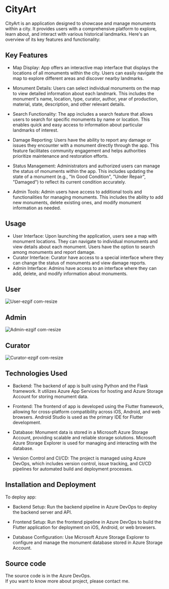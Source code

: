# CityArt
CityArt is an application designed to showcase and manage monuments within a city. It provides users with a comprehensive platform to explore, learn about, and interact with various historical landmarks. Here's an overview of its key features and functionality:

## Key Features
- Map Display: App offers an interactive map interface that displays the locations of all monuments within the city. Users can easily navigate the map to explore different areas and discover nearby landmarks.

- Monument Details: Users can select individual monuments on the map to view detailed information about each landmark. This includes the monument's name, location, type, curator, author, year of production, material, state, description, and other relevant details.

- Search Functionality: The app includes a search feature that allows users to search for specific monuments by name or location. This enables quick and easy access to information about particular landmarks of interest.

- Damage Reporting: Users have the ability to report any damage or issues they encounter with a monument directly through the app. This feature facilitates community engagement and helps authorities prioritize maintenance and restoration efforts.

- Status Management: Administrators and authorized users can manage the status of monuments within the app. This includes updating the state of a monument (e.g., "In Good Condition", "Under Repair", "Damaged") to reflect its current condition accurately.

- Admin Tools: Admin users have access to additional tools and functionalities for managing monuments. This includes the ability to add new monuments, delete existing ones, and modify monument information as needed.

## Usage
- User Interface: Upon launching the application, users see a map with monument locations. They can navigate to individual monuments and view details about each monument. Users have the 
                  option to search among monuments and report damage.
- Curator Interface:  Curator have access to a special interface where they can change the status of monuments and view damage reports.
- Admin Interface:  Admins have access to an interface where they can add, delete, and modify information about monuments.


## User

![User-ezgif com-resize](https://github.com/JanPeregrim/CityArt/assets/130740859/31c41d7d-eccd-4766-84d4-acc710fe9cfb)

## Admin

![Admin-ezgif com-resize](https://github.com/JanPeregrim/CityArt/assets/130740859/4fb25f6f-0018-47d6-ae73-57ce5d1eec9b)

## Curator

![Curator-ezgif com-resize](https://github.com/JanPeregrim/CityArt/assets/130740859/26a2bf91-7a9f-4542-957a-2c09aa46c7ef)

## Technologies Used
- Backend: The backend of app is built using Python and the Flask framework. It utilizes Azure App Services for hosting and Azure Storage Account for storing monument data.

- Frontend: The frontend of app is developed using the Flutter framework, allowing for cross-platform compatibility across iOS, Android, and web browsers. Android Studio is used as the primary IDE for Flutter development.

- Database: Monument data is stored in a Microsoft Azure Storage Account, providing scalable and reliable storage solutions. Microsoft Azure Storage Explorer is used for managing and interacting with the database.

- Version Control and CI/CD: The project is managed using Azure DevOps, which includes version control, issue tracking, and CI/CD pipelines for automated build and deployment processes.

## Installation and Deployment
To deploy app:

- Backend Setup: Run the backend pipeline in Azure DevOps to deploy the backend server and API.

- Frontend Setup: Run the frontend pipeline in Azure DevOps to build the Flutter application for deployment on iOS, Android, or web browsers.

- Database Configuration: Use Microsoft Azure Storage Explorer to configure and manage the monument database stored in Azure Storage Account.

## Source code
The source code is in the Azure DevOps.\
If you want to know more about project, please contact me.
